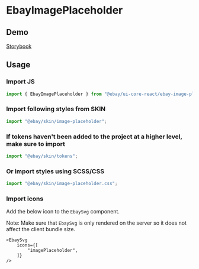 # EbayImagePlaceholder

## Demo


[Storybook](https://opensource.ebay.com/ebayui-core-react/main?path=/docs/graphics-icons-ebay-image-placeholder--docs)

## Usage

### Import JS

```jsx harmony
import { EbayImagePlaceholder } from "@ebay/ui-core-react/ebay-image-placeholder";
```

### Import following styles from SKIN

```jsx harmony
import "@ebay/skin/image-placeholder";
```

### If tokens haven't been added to the project at a higher level, make sure to import

```jsx harmony
import "@ebay/skin/tokens";
```

### Or import styles using SCSS/CSS

```jsx harmony
import "@ebay/skin/image-placeholder.css";
```

### Import icons

Add the below icon to the `EbaySvg` component.

Note: Make sure that `EbaySvg` is only rendered on the server so it does not affect the client bundle size.

```tsx
<EbaySvg
    icons={[
        "imagePlaceholder",
    ]}
/>
```
